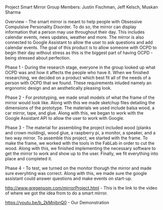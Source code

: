 Project Smart Mirror
Group Members: Justin Fischman, Jeff Kelsch, Muskan Sharma
 
Overview - The smart mirror is meant to help people with Obsessive Compulsive Personality Disorder. To do so, the mirror can display        information that a person may use throughout their day. This includes calendar events, news updates, weather and more. The mirror is also connected to Google Assistant to allow the user to ask questions and add calendar events. The goal of this product is to allow someone with OCPD to begin their day without stress as this is the biggest part of having OCPD - being stressed about perfection. 

Phase 1 - During the research stage, everyone in the group looked up what OCPD was and how it affects the people who have it. When we finished researching, we decided on a product which best fit all of the needs of a person with OCPD that we found. These requirements inluded namely an ergonomic design and an aesthetically pleasing look.

Phase 2 - For prototyping, we made small models of what the frame of the mirror would look like. Along with this we made sketchup files detailing the dimensions of the prototype. The materials we used include balsa wood, a car mirror, tape, and glue. Along with this, we began to work with the Google Assistant API to allow the user to work with Google.

Phase 3 - The material for assembling the project included wood (planks and crown molding), wood glue, a raspberry pi, a monitor, a speaker, and a two way mirror. To assemble this project, we started with the frame. To make the frame, we worked with the tools in the FabLab in order to cut the wood. Along with this, we finished implementing the necessary software to get the mirror to work and show up to the user. Finally, we fit everything into place and completed it.

Phase 4 - To test, we turned on the monitor thorugh the mirror and made sure everyhting was correct. Along with this, we made sure the google assistant could answer questions and make events on start-up.

http://www.gregensom.com/mirrorProject.html - This is the link to the video of where we got the idea from to do a smart mirror.

https://youtu.be/b_2kMnibnQ0 - Our Demonstration

